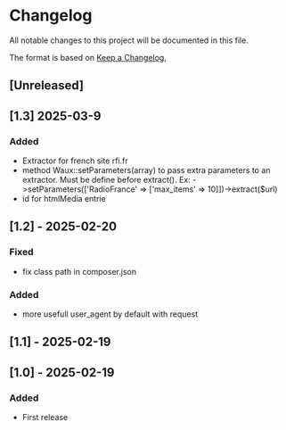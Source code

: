 # Changelog

All notable changes to this project will be documented in this file.

The format is based on [Keep a Changelog](https://keepachangelog.com/en/1.1.0/),

## [Unreleased]

## [1.3] 2025-03-9
### Added
- Extractor for french site rfi.fr
- method Waux::setParameters(array) to pass extra parameters to an extractor. Must be define before extract().
Ex: ->setParameters(['RadioFrance' => ['max_items' => 10]])->extract($url)
- id for htmlMedia entrie

## [1.2] - 2025-02-20
### Fixed
- fix class path in composer.json
### Added
- more usefull user_agent by default with request

## [1.1] - 2025-02-19
## [1.0] - 2025-02-19
### Added
- First release

